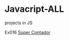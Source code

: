 # Javacript-ALL
 projects in JS
 
 
 Ex016 <a href="https://marclipe.github.io/Javacript-ALL/aula14ex/ex016/super-contador">Super Contador</a>
